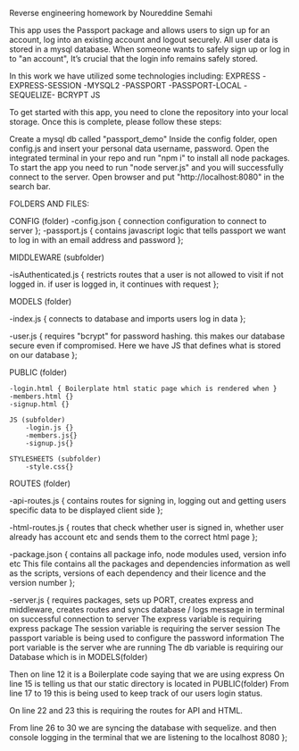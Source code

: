 Reverse engineering homework by Noureddine Semahi

This app uses the Passport package and allows users to sign up for an account, log into an existing account and logout securely. All user data is stored in a mysql database.
When someone wants to safely sign up or log in to "an account", It’s crucial that the login info remains safely stored.

In this work we have utilized some technologies including:
EXPRESS -EXPRESS-SESSION -MYSQL2 -PASSPORT -PASSPORT-LOCAL -SEQUELIZE- BCRYPT JS

To get started with this app, you need to clone the repository into your local storage. Once this is complete, please follow these steps: 

Create a mysql db called "passport_demo" 
Inside the config folder, open config.js and insert your personal data username, password.
Open the integrated terminal in your repo and run "npm i" to install all node packages.
To start the app you need to run "node server.js" and you will successfully connect to the server.
Open browser and put "http://localhost:8080" in the search bar.

FOLDERS AND FILES:

CONFIG (folder)
	-config.json 
{ connection configuration to connect to server };
-passport.js
 { contains javascript logic that tells passport we want to log in with an email address and password };

MIDDLEWARE (subfolder)

-isAuthenticated.js 
{ restricts routes that a user is not allowed to visit if not logged in. if user is logged in, it continues with request };

MODELS (folder)

-index.js
 { connects to database and imports users log in data };

-user.js 
{ requires "bcrypt" for password hashing. this makes our database secure even if compromised. Here we have JS that defines what is stored on our database };

PUBLIC (folder)
	
	-login.html { Boilerplate html static page which is rendered when }
	-members.html {}
	-signup.html {}
	
	JS (subfolder)
		-login.js {}
		-members.js{}
		-signup.js{}
	
	STYLESHEETS (subfolder)
		-style.css{}



ROUTES (folder)

-api-routes.js 
{ contains routes for signing in, logging out and getting users specific data to be displayed client side };

-html-routes.js
{ routes that check whether user is signed in, whether user already has account etc and sends them to the correct html page };

-package.json 
{ contains all package info, node modules used, version info etc
This file contains all the packages and dependencies information as well as the scripts, versions of each dependency and their licence and the version number };

-server.js
 { requires packages, sets up PORT, creates express and middleware, creates routes and syncs database / logs message in terminal on successful connection to server
The express variable is requiring express package
The session variable is requiring the server session
The passport variable is being used to configure the password information
The port variable is the server whe are running 
The db variable is requiring our Database which is in MODELS(folder)

Then on line 12 it is a Boilerplate code saying that we are using express
On line 15 is telling us that our static directory is located in PUBLIC(folder) 
From line 17 to 19 this is being used to keep track of our users login status.

On line 22 and 23 this is requiring the routes for API and HTML.

From line 26 to 30 we are syncing the database with sequelize. and then console logging in the terminal that we are listening to the localhost 8080 };
